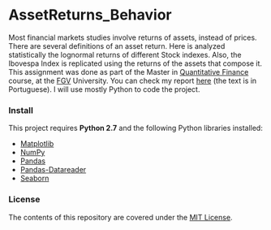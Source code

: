 AssetReturns_Behavior
==================

Most financial markets studies involve returns of assets, instead of prices. There are several definitions of an asset return. Here is analyzed statistically the lognormal returns of different Stock indexes. Also, the Ibovespa Index is replicated using the returns of the assets that compose it. This assignment was done as part of the Master in [Quantitative Finance ](http://eesp.fgv.br/ensino/mestrado-profissional/economia/area-financas-quantitativas) course, at the [FGV](https://en.wikipedia.org/wiki/Fundação_Getúlio_Vargas) University. You can check my report <a href="" target="_blank">here</a> (the text is in Portuguese). I will use mostly Python to code the project.


### Install
This project requires **Python 2.7** and the following Python libraries installed:

- [Matplotlib](http://matplotlib.org/)
- [NumPy](http://www.numpy.org/)
- [Pandas](http://pandas.pydata.org)
- [Pandas-Datareader](https://pandas-datareader.readthedocs.io/en/latest/)
- [Seaborn](https://web.stanford.edu/~mwaskom/software/seaborn/)


### License
The contents of this repository are covered under the [MIT License](LICENSE).
